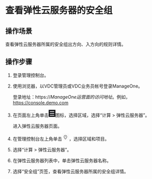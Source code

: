 # 查看弹性云服务器的安全组<a name="vpc_SecurityGroup_0011"></a>

## 操作场景<a name="s3e580453202e40bf842d4254f7841130"></a>

查看弹性云服务器所属的安全组出方向、入方向的规则详情。

## 操作步骤<a name="section1913215325203"></a>

1.  登录管理控制台。

1.  使用浏览器，以VDC管理员或VDC业务员帐号登录ManageOne。

    登录地址：https://_ManageOne运营面的访问地址_。例如，https://console.demo.com

2.  在页面左上角单击![](figures/region.png)图标，选择区域，选择“计算 \> 弹性云服务器”。

    进入弹性云服务器页面。

3.  在管理控制台左上角单击![](figures/icon-region.png)，选择区域和项目。
4.  选择“计算 \> 弹性云服务器”。
5.  在弹性云服务器列表中，单击弹性云服务器名称。
6.  选择“安全组”页签，查看弹性云服务器所属的安全组详情。

